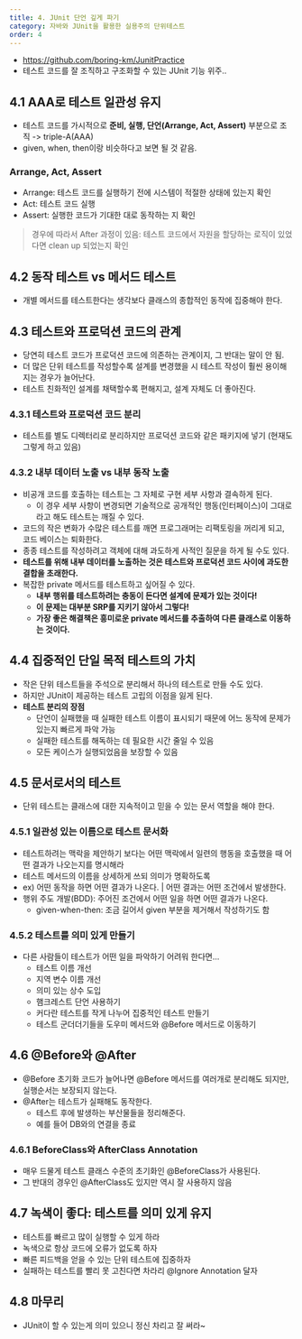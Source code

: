 ```yaml
---
title: 4. JUnit 단언 깊게 파기
category: 자바와 JUnit을 활용한 실용주의 단위테스트
order: 4
---
```


- https://github.com/boring-km/JunitPractice
- 테스트 코드를 잘 조직하고 구조화할 수 있는 JUnit 기능 위주..

## 4.1 AAA로 테스트 일관성 유지
- 테스트 코드를 가시적으로 **준비, 실행, 단언(Arrange, Act, Assert)** 부분으로 조직 -> triple-A(AAA)
- given, when, then이랑 비슷하다고 보면 될 것 같음.

### Arrange, Act, Assert
- Arrange: 테스트 코드를 실행하기 전에 시스템이 적절한 상태에 있는지 확인
- Act: 테스트 코드 실행
- Assert: 실행한 코드가 기대한 대로 동작하는 지 확인

> 경우에 따라서 After 과정이 있음: 테스트 코드에서 자원을 할당하는 로직이 있었다면 clean up 되었는지 확인

## 4.2 동작 테스트 vs 메서드 테스트
- 개별 메서드를 테스트한다는 생각보다 클래스의 종합적인 동작에 집중해야 한다.

## 4.3 테스트와 프로덕션 코드의 관계
- 당연히 테스트 코드가 프로덕션 코드에 의존하는 관계이지, 그 반대는 말이 안 됨.
- 더 많은 단위 테스트를 작성할수록 설계를 변경했을 시 테스트 작성이 훨씬 용이해지는 경우가 늘어난다.
- 테스트 친화적인 설계를 채택할수록 편해지고, 설계 자체도 더 좋아진다.

### 4.3.1 테스트와 프로덕션 코드 분리
- 테스트를 별도 디렉터리로 분리하지만 프로덕션 코드와 같은 패키지에 넣기 (현재도 그렇게 하고 있음)

### 4.3.2 내부 데이터 노출 vs 내부 동작 노출
- 비공개 코드를 호출하는 테스트는 그 자체로 구현 세부 사항과 결속하게 된다.
    - 이 경우 세부 사항이 변경되면 기술적으로 공개적인 행동(인터페이스)이 그대로라고 해도 테스트는 깨질 수 있다.
- 코드의 작은 변화가 수많은 테스트를 깨면 프로그래머는 리팩토링을 꺼리게 되고, 코드 베이스는 퇴화한다.
- 종종 테스트를 작성하려고 객체에 대해 과도하게 사적인 질문을 하게 될 수도 있다.
- **테스트를 위해 내부 데이터를 노출하는 것은 테스트와 프로덕션 코드 사이에 과도한 결합을 초래한다.**
- 복잡한 private 메서드를 테스트하고 싶어질 수 있다.
    - **내부 행위를 테스트하려는 충동이 든다면 설계에 문제가 있는 것이다!**
    - **이 문제는 대부분 SRP를 지키기 않아서 그렇다!**
    - **가장 좋은 해결책은 흥미로운 private 메서드를 추출하여 다른 클래스로 이동하는 것이다.**

## 4.4 집중적인 단일 목적 테스트의 가치
- 작은 단위 테스트들을 주석으로 분리해서 하나의 테스트로 만들 수도 있다.
- 하지만 JUnit이 제공하는 테스트 고립의 이점을 잃게 된다.
- **테스트 분리의 장점**
    - 단언이 실패했을 때 실패한 테스트 이름이 표시되기 때문에 어느 동작에 문제가 있는지 빠르게 파악 가능
    - 실패한 테스트를 해독하는 데 필요한 시간 줄일 수 있음
    - 모든 케이스가 실행되었음을 보장할 수 있음

## 4.5 문서로서의 테스트
- 단위 테스트는 클래스에 대한 지속적이고 믿을 수 있는 문서 역할을 해야 한다.

### 4.5.1 일관성 있는 이름으로 테스트 문서화
- 테스트하려는 맥락을 제안하기 보다는 어떤 맥락에서 일련의 행동을 호출했을 때 어떤 결과가 나오는지를 명시해라
- 테스트 메서드의 이름을 상세하게 쓰되 의미가 명확하도록
- ex) 어떤 동작을 하면 어떤 결과가 나온다. | 어떤 결과는 어떤 조건에서 발생한다.
- 행위 주도 개발(BDD): 주어진 조건에서 어떤 일을 하면 어떤 결과가 나온다.
    - given-when-then: 조금 길어서 given 부분을 제거해서 작성하기도 함

### 4.5.2 테스트를 의미 있게 만들기
- 다른 사람들이 테스트가 어떤 일을 파악하기 어려워 한다면...
    - 테스트 이름 개선
    - 지역 변수 이름 개선
    - 의미 있는 상수 도입
    - 햄크레스트 단언 사용하기
    - 커다란 테스트를 작게 나누어 집중적인 테스트 만들기
    - 테스트 군더더기들을 도우미 메서드와 @Before 메서드로 이동하기

## 4.6 @Before와 @After
- @Before 초기화 코드가 늘어나면 @Before 메서드를 여러개로 분리해도 되지만, 실행순서는 보장되지 않는다.
- @After는 테스트가 실패해도 동작한다.
    - 테스트 후에 발생하는 부산물들을 정리해준다.
    - 예를 들어 DB와의 연결을 종료

### 4.6.1 BeforeClass와 AfterClass Annotation
- 매우 드물게 테스트 클래스 수준의 초기화인 @BeforeClass가 사용된다.
- 그 반대의 경우인 @AfterClass도 있지만 역시 잘 사용하지 않음

## 4.7 녹색이 좋다: 테스트를 의미 있게 유지
- 테스트를 빠르고 많이 실행할 수 있게 하라
- 녹색으로 항상 코드에 오류가 없도록 하자
- 빠른 피드백을 얻을 수 있는 단위 테스트에 집중하자
- 실패하는 테스트를 빨리 못 고친다면 차라리 @Ignore Annotation 달자

## 4.8 마무리
- JUnit이 할 수 있는게 의미 있으니 정신 차리고 잘 써라~
